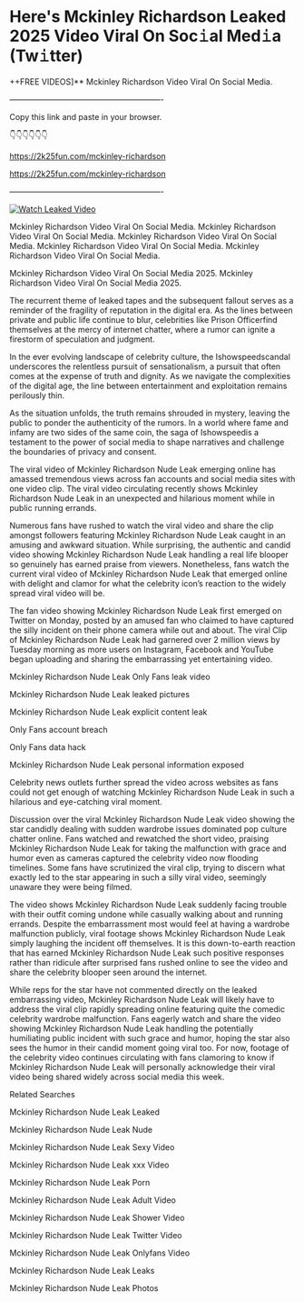 # Here's Mckinley Richardson Leaked 2025 Video Viral On Soc𝚒al Med𝚒a (Tw𝚒tter)

++FREE VIDEOS]** Mckinley Richardson Video Viral On Social Media.

———————————————————-

Copy this link and paste in your browser.

👇👇👇👇👇👇

https://2k25fun.com/mckinley-richardson

https://2k25fun.com/mckinley-richardson

———————————————————-

[![Watch Leaked Video](https://miro.medium.com/v2/resize:fit:828/format:webp/1*cilzJN44JGOrTw9NJCrNHA.gif "Watch Leaked Video")](https://2k25fun.com/mckinley-richardson)

Mckinley Richardson Video Viral On Social Media. Mckinley Richardson Video Viral On Social Media. Mckinley Richardson Video Viral On Social Media. Mckinley Richardson Video Viral On Social Media. Mckinley Richardson Video Viral On Social Media.

Mckinley Richardson Video Viral On Social Media 2025. Mckinley Richardson Video Viral On Social Media 2025.

The recurrent theme of leaked tapes and the subsequent fallout serves as a reminder of the fragility of reputation in the digital era. As the lines between private and public life continue to blur, celebrities like Prison Officerfind themselves at the mercy of internet chatter, where a rumor can ignite a firestorm of speculation and judgment.

In the ever evolving landscape of celebrity culture, the Ishowspeedscandal underscores the relentless pursuit of sensationalism, a pursuit that often comes at the expense of truth and dignity. As we navigate the complexities of the digital age, the line between entertainment and exploitation remains perilously thin.

As the situation unfolds, the truth remains shrouded in mystery, leaving the public to ponder the authenticity of the rumors. In a world where fame and infamy are two sides of the same coin, the saga of Ishowspeedis a testament to the power of social media to shape narratives and challenge the boundaries of privacy and consent.

The viral video of Mckinley Richardson Nude Leak emerging online has amassed tremendous views across fan accounts and social media sites with one video clip. The viral video circulating recently shows Mckinley Richardson Nude Leak in an unexpected and hilarious moment while in public running errands.

Numerous fans have rushed to watch the viral video and share the clip amongst followers featuring Mckinley Richardson Nude Leak caught in an amusing and awkward situation. While surprising, the authentic and candid video showing Mckinley Richardson Nude Leak handling a real life blooper so genuinely has earned praise from viewers. Nonetheless, fans watch the current viral video of Mckinley Richardson Nude Leak that emerged online with delight and clamor for what the celebrity icon’s reaction to the widely spread viral video will be.

The fan video showing Mckinley Richardson Nude Leak first emerged on Twitter on Monday, posted by an amused fan who claimed to have captured the silly incident on their phone camera while out and about. The viral Clip of Mckinley Richardson Nude Leak had garnered over 2 million views by Tuesday morning as more users on Instagram, Facebook and YouTube began uploading and sharing the embarrassing yet entertaining video.

Mckinley Richardson Nude Leak Only Fans leak video

Mckinley Richardson Nude Leak leaked pictures

Mckinley Richardson Nude Leak explicit content leak

Only Fans account breach

Only Fans data hack

Mckinley Richardson Nude Leak personal information exposed

Celebrity news outlets further spread the video across websites as fans could not get enough of watching Mckinley Richardson Nude Leak in such a hilarious and eye-catching viral moment.

Discussion over the viral Mckinley Richardson Nude Leak video showing the star candidly dealing with sudden wardrobe issues dominated pop culture chatter online. Fans watched and rewatched the short video, praising Mckinley Richardson Nude Leak for taking the malfunction with grace and humor even as cameras captured the celebrity video now flooding timelines. Some fans have scrutinized the viral clip, trying to discern what exactly led to the star appearing in such a silly viral video, seemingly unaware they were being filmed.

The video shows Mckinley Richardson Nude Leak suddenly facing trouble with their outfit coming undone while casually walking about and running errands. Despite the embarrassment most would feel at having a wardrobe malfunction publicly, viral footage shows Mckinley Richardson Nude Leak simply laughing the incident off themselves. It is this down-to-earth reaction that has earned Mckinley Richardson Nude Leak such positive responses rather than ridicule after surprised fans rushed online to see the video and share the celebrity blooper seen around the internet.

While reps for the star have not commented directly on the leaked embarrassing video, Mckinley Richardson Nude Leak will likely have to address the viral clip rapidly spreading online featuring quite the comedic celebrity wardrobe malfunction. Fans eagerly watch and share the video showing Mckinley Richardson Nude Leak handling the potentially humiliating public incident with such grace and humor, hoping the star also sees the humor in their candid moment going viral too. For now, footage of the celebrity video continues circulating with fans clamoring to know if Mckinley Richardson Nude Leak will personally acknowledge their viral video being shared widely across social media this week.

Related Searches

Mckinley Richardson Nude Leak Leaked

Mckinley Richardson Nude Leak Nude

Mckinley Richardson Nude Leak Sexy Video

Mckinley Richardson Nude Leak xxx Video

Mckinley Richardson Nude Leak Porn

Mckinley Richardson Nude Leak Adult Video

Mckinley Richardson Nude Leak Shower Video

Mckinley Richardson Nude Leak Twitter Video

Mckinley Richardson Nude Leak Onlyfans Video

Mckinley Richardson Nude Leak Leaks

Mckinley Richardson Nude Leak Photos